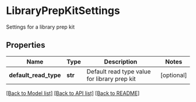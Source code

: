 # LibraryPrepKitSettings

Settings for a library prep kit

## Properties
Name | Type | Description | Notes
------------ | ------------- | ------------- | -------------
**default_read_type** | **str** | Default read type value for library prep kit | [optional] 

[[Back to Model list]](../README.md#documentation-for-models) [[Back to API list]](../README.md#documentation-for-api-endpoints) [[Back to README]](../README.md)


